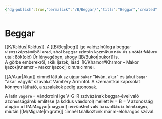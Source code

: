 ```yaml
---
{"dg-publish":true,"permalink":"/B/Beggar/","title":"Beggar","created":"2023-11-09T08:35","updated":"2024-10-24T22:12"}
---
```



# Beggar

[[K/Koldus\|Koldus]]. A [[B/Beg\|beg]] ige valószínűleg a beggar visszaképzéséből ered, ahol beggar szintén kozmikus név és a sötét félévre utal: Bók(oló) Úr lényegében, ahogy [[B/Bukor\|bukor]] is.  
A görbe emberekről, akik Íjazók, lásd [[K/Khamor#Khamor – Makor Íjazók\|Khamor – Makor Íjazók]] cím/alcímnél.  

[[A/Akar\|Akar]] címnél láttuk az ujgur `bakar` "kíván, akar” és jakut `bagar` "akar, vágyik" szavakat Vámbéry Ármintól. A szemantikai kapcsolat könnyen látható, a szóalakok pedig azonosak.  

A latin `vagere` = vándorolni ige V-G-R szóvázának beggar-ével való azonosságának említése (a koldus vándorol) mellett M = B = V azonosság alapján a [[M/Magyar\|magyar]] nevünkkel való hasonlítás is lehetséges, miután [[M/Migrate\|migrate]] címnél találkoztunk már m-előhangos szóval.  